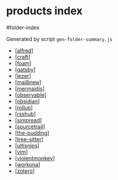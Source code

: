 products index
===
#folder-index

Generated by script `gen-folder-summary.js`

- [[alfred]]
- [[craft]]
- [[foam]]
- [[gatsby]]
- [[lezer]]
- [[mailbrew]]
- [[mermaidjs]]
- [[observable]]
- [[obsidian]]
- [[rollup]]
- [[rsshub]]
- [[simpread]]
- [[sourcetrail]]
- [[the-pudding]]
- [[tree-sitter]]
- [[ultisnips]]
- [[vim]]
- [[violentmonkey]]
- [[workona]]
- [[zotero]]
<!--end-generated-->

[//begin]: # "Autogenerated link references for markdown compatibility"
[alfred]: products/alfred "Alfred"
[craft]: products/craft "Craft"
[foam]: products/foam "Foam"
[gatsby]: products/gatsby "gatsby"
[lezer]: products/lezer "Lezer"
[mailbrew]: products/mailbrew "Mailbrew"
[mermaidjs]: products/mermaidjs "Mermaid.js"
[observable]: products/observable "Observable"
[obsidian]: products/obsidian "Obsidian"
[rollup]: products/rollup "Rollup"
[rsshub]: products/rsshub "Rsshub"
[simpread]: products/simpread "Simpread"
[sourcetrail]: products/sourcetrail "Sourcetrail"
[the-pudding]: products/the-pudding "The Pudding"
[tree-sitter]: products/tree-sitter "tree-sitter"
[ultisnips]: products/ultisnips "UltiSnips"
[vim]: products/vim "Vim"
[violentmonkey]: products/violentmonkey "Violentmonkey"
[workona]: products/workona "Workona"
[zotero]: products/zotero "zotero"
[//end]: # "Autogenerated link references"

